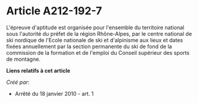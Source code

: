 # Article A212-192-7

L'épreuve d'aptitude est organisée pour l'ensemble du territoire national sous l'autorité du préfet de la région Rhône-Alpes,
par le centre national de ski nordique de l'Ecole nationale de ski et d'alpinisme aux lieux et dates fixées annuellement par
la section permanente du ski de fond de la commission de la formation et de l'emploi du Conseil supérieur des sports de
montagne.

**Liens relatifs à cet article**

_Créé par_:

  - Arrêté du 18 janvier 2010 - art. 1
